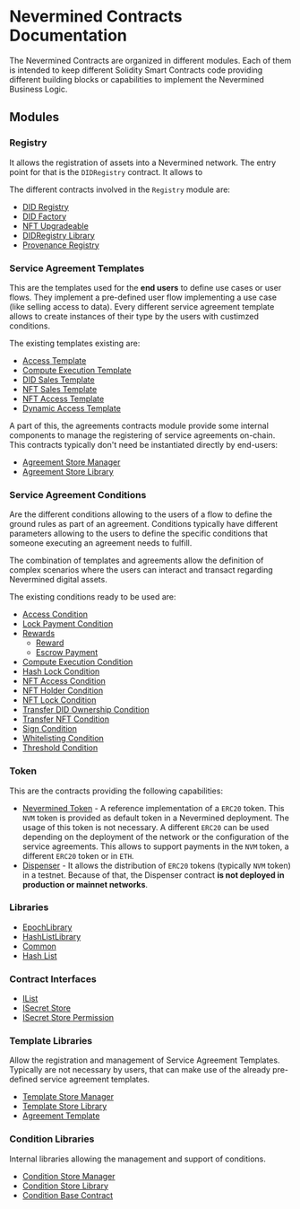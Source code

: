 # Nevermined Contracts Documentation

The Nevermined Contracts are organized in different modules. Each of them is intended to keep different Solidity
Smart Contracts code providing different building blocks or capabilities to implement the Nevermined Business Logic.

## Modules

### Registry

It allows the registration of assets into a Nevermined network. The entry point for that is the `DIDRegistry` contract.
It allows to

The different contracts involved in the `Registry` module are:

- [DID Registry](contracts/registry/DIDRegistry.md)
- [DID Factory](contracts/registry/DIDFactory.md)
- [NFT Upgradeable](contracts/token/erc1155/NFTUpgradeable.md)
- [DIDRegistry Library](contracts/registry/DIDRegistryLibrary.md)
- [Provenance Registry](contracts/registry/ProvenanceRegistry.md)

### Service Agreement Templates

This are the templates used for the **end users** to define use cases or user flows. They implement a pre-defined user
flow implementing a use case (like selling access to data). Every different service agreement template allows to create
instances of their type by the users with custimzed conditions.

The existing templates existing are:

- [Access Template](contracts/templates/AccessTemplate.md)
- [Compute Execution Template](contracts/templates/EscrowComputeExecutionTemplate.md)
- [DID Sales Template](contracts/templates/DIDSalesTemplate.md)
- [NFT Sales Template](contracts/templates/NFTSalesTemplate.md)
- [NFT Access Template](contracts/templates/NFTAccessTemplate.md)
- [Dynamic Access Template](contracts/templates/DynamicAccessTemplate.md)

A part of this, the agreements contracts module provide some internal components to manage the registering of service
agreements on-chain. This contracts typically don't need be instantiated directly by end-users:

- [Agreement Store Manager](contracts/agreements/AgreementStoreManager.md)
- [Agreement Store Library](contracts/agreements/AgreementStoreLibrary.md)


### Service Agreement Conditions

Are the different conditions allowing to the users of a flow to define the ground rules as part of an agreement.
Conditions typically have different parameters allowing to the users to define the specific conditions that someone
executing an agreement needs to fulfill.

The combination of templates and agreements allow the definition of complex scenarios where the users can interact and
transact regarding Nevermined digital assets.

The existing conditions ready to be used are:

- [Access Condition](contracts/conditions/AccessCondition.md)
- [Lock Payment Condition](contracts/conditions/LockPaymentCondition.md)
- [Rewards](#)
    - [Reward](contracts/conditions/rewards/Reward.md)
    - [Escrow Payment](contracts/conditions/rewards/EscrowPaymentCondition.md)
- [Compute Execution Condition](contracts/conditions/ComputeExecutionCondition.md)
- [Hash Lock Condition](contracts/conditions/HashLockCondition.md)
- [NFT Access Condition](contracts/conditions/NFTs/NFTAccessCondition.md)
- [NFT Holder Condition](contracts/conditions/NFTs/NFTHolderCondition.md)
- [NFT Lock Condition](contracts/conditions/NFTs/NFTLockCondition.md)
- [Transfer DID Ownership Condition](contracts/conditions/TransferDIDOwnershipCondition.md)
- [Transfer NFT Condition](contracts/conditions/NFTs/TransferNFTCondition.md)
- [Sign Condition](contracts/conditions/SignCondition.md)
- [Whitelisting Condition](contracts/conditions/WhitelistingCondition.md)
- [Threshold Condition](contracts/conditions/ThresholdCondition.md)

### Token

This are the contracts providing the following capabilities:

- [Nevermined Token](contracts/NeverminedToken.md) - A reference implementation of a `ERC20` token.
  This `NVM` token is provided as default token in a Nevermined deployment. The usage of this token is not necessary.
  A different `ERC20` can be used depending on the deployment of the network or the configuration of the service
  agreements. This allows to support payments in the `NVM` token, a different `ERC20` token or in `ETH`.
- [Dispenser](contracts/Dispenser.md) - It allows the distribution of `ERC20` tokens (typically `NVM` token) in a
  testnet. Because of that, the Dispenser contract **is not deployed in production or mainnet networks**.

### Libraries

- [EpochLibrary](contracts/libraries/EpochLibrary.md)
- [HashListLibrary](contracts/libraries/HashListLibrary.md)
- [Common](contracts/Common.md)
- [Hash List](contracts/HashLists.md)


### Contract Interfaces


- [IList](contracts/interfaces/IList.md)
- [ISecret Store](contracts/interfaces/ISecretStore.md)
- [ISecret Store Permission](contracts/interfaces/ISecretStorePermission.md)

### Template Libraries

Allow the registration and management of Service Agreement Templates. Typically are not necessary by users, that can
make use of the already pre-defined service agreement templates.

- [Template Store Manager](contracts/templates/TemplateStoreManager.md)
- [Template Store Library](contracts/templates/TemplateStoreLibrary.md)
- [Agreement Template](contracts/templates/AgreementTemplate.md)

### Condition Libraries

Internal libraries allowing the management and support of conditions.

- [Condition Store Manager](contracts/conditions/ConditionStoreManager.md)
- [Condition Store Library](contracts/conditions/ConditionStoreLibrary.md)
- [Condition Base Contract](contracts/conditions/Condition.md)

